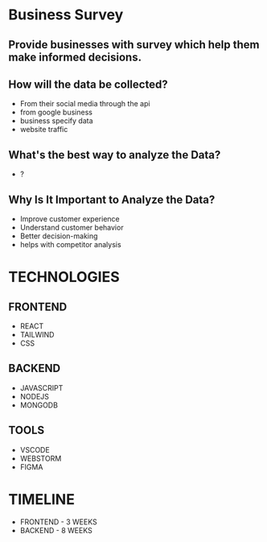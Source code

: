 # Business Survey

## Provide businesses with survey which help them make informed decisions.

## How will the data be collected?
- From their social media through the api
- from google business
- business specify data
- website traffic

## What's the best way to analyze the Data?
- ?

## Why Is It Important to Analyze the Data?
- Improve customer experience
- Understand customer behavior
- Better decision-making
- helps with competitor analysis

# TECHNOLOGIES

## FRONTEND
- REACT
- TAILWIND
- CSS

## BACKEND
- JAVASCRIPT
- NODEJS
- MONGODB

## TOOLS
- VSCODE
- WEBSTORM
- FIGMA

# TIMELINE
- FRONTEND - 3 WEEKS
- BACKEND - 8 WEEKS
